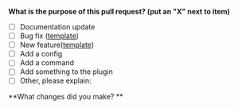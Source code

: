 <!--

Thank you for being interested in typescript-deno-plugin!

Have you read typescript-deno-plugin's Code of Conduct? https://github.com/justjavac/typescript-deno-plugin/blob/master/CODE_OF_CONDUCT.md

Before making a PR, please read our contributing guidelines
https://github.com/justjavac/typescript-deno-plugin/blob/master/CONTRIBUTING.md

-->

**What is the purpose of this pull request? (put an "X" next to item)**

- [ ] Documentation update
- [ ] Bug fix ([template](https://github.com/justjavac/dvm/blob/master/.github/ISSUE_TEMPLATE/bug_report.md))
- [ ] New feature([template](https://github.com/justjavac/dvm/blob/master/.github/ISSUE_TEMPLATE/feature_request.md))
- [ ] Add a config
- [ ] Add a command
- [ ] Add something to the plugin
- [ ] Other, please explain:

**What changes did you make? **
